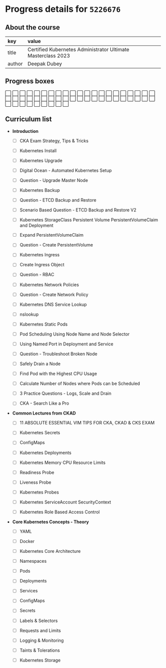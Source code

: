 # Progress details for `5226676`

## About the course

key | value
:-- | :--
title | Certified Kubernetes Administrator Ultimate Masterclass 2023
author | Deepak Dubey

## Progress boxes
:white_large_square: :white_large_square: :white_large_square: :white_large_square: :white_large_square: :white_large_square: :white_large_square: :white_large_square: :white_large_square: :white_large_square: :white_large_square: :white_large_square: :white_large_square: :white_large_square: :white_large_square: :white_large_square: :white_large_square: :white_large_square: :white_large_square: :white_large_square: :white_large_square: :white_large_square: :white_large_square: :white_large_square: :white_large_square: :white_large_square: :white_large_square: :white_large_square: :white_large_square: :white_large_square: :white_large_square: :white_large_square: :white_large_square: :white_large_square: :white_large_square: :white_large_square: :white_large_square: :white_large_square: :white_large_square: :white_large_square: :white_large_square: :white_large_square: :white_large_square: :white_large_square: :white_large_square: :white_large_square: :white_large_square: :white_large_square: :white_large_square: :white_large_square: :white_large_square: 

## Curriculum list

* **Introduction**




  - [ ] CKA Exam Strategy, Tips &amp; Tricks


  - [ ] Kubernetes Install


  - [ ] Kubernetes Upgrade


  - [ ] Digital Ocean - Automated Kubernetes Setup


  - [ ] Question - Upgrade Master Node


  - [ ] Kubernetes Backup


  - [ ] Question - ETCD Backup and Restore


  - [ ] Scenario Based Question - ETCD Backup and Restore V2


  - [ ] Kubernetes StorageClass Persistent Volume PersistentVolumeClaim and Deployment


  - [ ] Expand PersistentVolumeClaim


  - [ ] Question - Create PersistentVolume


  - [ ] Kubernetes Ingress


  - [ ] Create Ingress Object


  - [ ] Question - RBAC


  - [ ] Kubernetes Network Policies


  - [ ] Question - Create Network Policy


  - [ ] Kubernetes DNS Service Lookup


  - [ ] nslookup


  - [ ] Kubernetes Static Pods


  - [ ] Pod Scheduling Using Node Name and Node Selector


  - [ ] Using Named Port in Deployment and Service


  - [ ] Question - Troubleshoot Broken Node


  - [ ] Safely Drain a Node


  - [ ] Find Pod with the Highest CPU Usage


  - [ ] Calculate Number of Nodes where Pods can be Scheduled


  - [ ] 3 Practice Questions - Logs, Scale and Drain


  - [ ] CKA - Search Like a Pro
* **Common Lectures from CKAD**




  - [ ] 11 ABSOLUTE ESSENTIAL VIM TIPS FOR CKA, CKAD &amp; CKS EXAM


  - [ ] Kubernetes Secrets


  - [ ] ConfigMaps


  - [ ] Kubernetes Deployments


  - [ ] Kubernetes Memory CPU Resource Limits


  - [ ] Readiness Probe


  - [ ] Liveness Probe


  - [ ] Kubernetes Probes


  - [ ] Kubernetes ServiceAccount SecurityContext


  - [ ] Kubernetes Role Based Access Control
* **Core Kubernetes Concepts - Theory**




  - [ ] YAML


  - [ ] Docker


  - [ ] Kubernetes Core Architecture


  - [ ] Namespaces


  - [ ] Pods


  - [ ] Deployments


  - [ ] Services


  - [ ] ConfigMaps


  - [ ] Secrets


  - [ ] Labels &amp; Selectors


  - [ ] Requests and Limits


  - [ ] Logging &amp; Monitoring


  - [ ] Taints &amp; Tolerations


  - [ ] Kubernetes Storage
